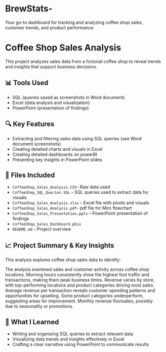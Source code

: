 # BrewStats-
Your go-to dashboard for tracking and analyzing coffee shop sales, customer trends, and product performance 

# Coffee Shop Sales Analysis
This project analyzes sales data from a fictional coffee shop to reveal trends and insights that support business decisions.

## 📊 Tools Used
- SQL (queries saved as screenshots in Word document)
- Excel (data analysis and visualization)
- PowerPoint (presentation of findings)

## 🔍 Key Features
- Extracting and filtering sales data using SQL queries (see Word document screenshots)  
- Creating detailed charts and visuals in Excel
- Creating detailed dashboards on powerBI
- Presenting key insights in PowerPoint slides

## 📁 Files Included
- `CoffeeShop_Sales_Analysis.CSV`- Raw data used
- `CoffeeShop_SQL_Queries.SQL` – SQL queries used to extract data for visuals
- `CoffeeShop_Sales_Analysis.xlsx` – Excel file with pivots and visuals
- `CoffeeShop_Sales_Analysis.pdf`- pdf file for Miro flowchart
- `CoffeeShop_Sales_Presentation.pptx` – PowerPoint presentation of findings
- `CoffeeShop_Sales_Dashboard.pbix`
- `README.md` – Project overview
  
## 📈 Project Summary & Key Insights
This analysis explores coffee shop sales data to identify:

The analysis examined sales and customer activity across coffee shop locations. Morning hours consistently show the highest foot traffic and transactions, making them peak business times. 
Revenue varies by store, with top-performing locations and product categories driving most sales. Average revenue per transaction reveals customer spending patterns and opportunities for upselling. Some product categories underperform, suggesting areas for improvement. Monthly revenue fluctuates, possibly due to seasonality or promotions.

## 📌 What I Learned
- Writing and organizing SQL queries to extract relevant data  
- Visualizing data trends and insights effectively in Excel  
- Crafting a clear narrative using PowerPoint to communicate results
